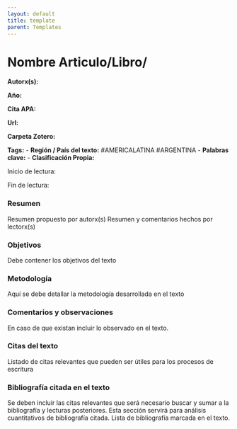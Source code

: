 ```yaml
---
layout: default
title: template
parent: Templates
---
```


# Nombre Articulo/Libro/

**Autorx(s):**

**Año:**

**Cita APA:**

**Url:**

**Carpeta Zotero:**

**Tags:** 
	- **Región / País del texto:** #AMERICALATINA #ARGENTINA
	- **Palabras clave:** 
	- **Clasificación Propia:**

Inicio de lectura:

Fin de lectura:

### Resumen 

Resumen propuesto por autorx(s)
Resumen y comentarios hechos por lectorx(s)

### Objetivos

Debe contener los objetivos del texto

### Metodología

Aquí se debe detallar la metodología desarrollada en el texto

### Comentarios y observaciones

En caso de que existan incluir lo observado en el texto.

### Citas del texto

Listado de citas relevantes que pueden ser útiles para los procesos de escritura

### Bibliografía citada en el texto

Se deben incluir las citas relevantes que será necesario buscar y sumar a la bibliografía y lecturas posteriores. 
Esta sección servirá para análisis cuantitativos de bibliografía citada. 
Lista de bibliografía marcada en el texto. 
